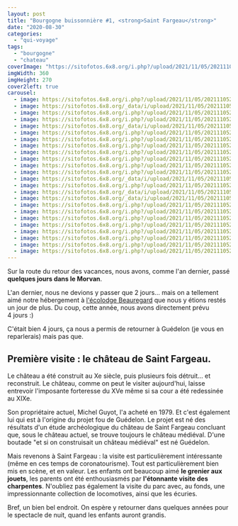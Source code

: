 ```yaml
---
layout: post
title: "Bourgogne buissonnière #1, <strong>Saint Fargeau</strong>"
date: "2020-08-30"
categories: 
  - "qui-voyage"
tags: 
  - "bourgogne"
  - "chateau"
coverImage: "https://sitofotos.6x8.org/i.php?/upload/2021/11/05/20211105221348-bb68790d-xx.jpg"
imgWidth: 360
imgHeight: 270
cover2left: true
carousel: 
  - image: https://sitofotos.6x8.org/i.php?/upload/2021/11/05/20211105221208-4b63e727-xx.jpg
  - image: https://sitofotos.6x8.org/_data/i/upload/2021/11/05/20211105221530-a5dc6019-xx.jpg
  - image: https://sitofotos.6x8.org/i.php?/upload/2021/11/05/20211105221407-a7bafe6f-xx.jpg
  - image: https://sitofotos.6x8.org/i.php?/upload/2021/11/05/20211105221359-fb0c2676-xx.jpg
  - image: https://sitofotos.6x8.org/_data/i/upload/2021/11/05/20211105221548-21c46f0f-xx.jpg
  - image: https://sitofotos.6x8.org/i.php?/upload/2021/11/05/20211105221541-ded71528-xx.jpg
  - image: https://sitofotos.6x8.org/i.php?/upload/2021/11/05/20211105221521-a130c912-xx.jpg
  - image: https://sitofotos.6x8.org/i.php?/upload/2021/11/05/20211105221413-b044d940-xx.jpg
  - image: https://sitofotos.6x8.org/i.php?/upload/2021/11/05/20211105221506-38bc9c9c-xx.jpg
  - image: https://sitofotos.6x8.org/i.php?/upload/2021/11/05/20211105221456-66cf9c2a-xx.jpg
  - image: https://sitofotos.6x8.org/i.php?/upload/2021/11/05/20211105221447-c53ded20-xx.jpg
  - image: https://sitofotos.6x8.org/i.php?/upload/2021/11/05/20211105221441-c5cbae1f-xx.jpg
  - image: https://sitofotos.6x8.org/_data/i/upload/2021/11/05/20211105221434-3ce6df6e-xx.jpg
  - image: https://sitofotos.6x8.org/i.php?/upload/2021/11/05/20211105221422-77b3d684-xx.jpg
  - image: https://sitofotos.6x8.org/_data/i/upload/2021/11/05/20211105221513-edd85278-xx.jpg
  - image: https://sitofotos.6x8.org/_data/i/upload/2021/11/05/20211105221558-ee04befd-xx.jpg
  - image: https://sitofotos.6x8.org/i.php?/upload/2021/11/05/20211105221228-877a0e66-xx.jpg
  - image: https://sitofotos.6x8.org/i.php?/upload/2021/11/05/20211105221340-9f640592-xx.jpg
  - image: https://sitofotos.6x8.org/i.php?/upload/2021/11/05/20211105221329-73976b35-xx.jpg
  - image: https://sitofotos.6x8.org/i.php?/upload/2021/11/05/20211105221302-8540c76b-xx.jpg
  - image: https://sitofotos.6x8.org/i.php?/upload/2021/11/05/20211105221309-822f1a75-xx.jpg
  - image: https://sitofotos.6x8.org/i.php?/upload/2021/11/05/20211105221252-48a48401-xx.jpg
  - image: https://sitofotos.6x8.org/i.php?/upload/2021/11/05/20211105221237-cc3646a1-xx.jpg
  - image: https://sitofotos.6x8.org/i.php?/upload/2021/11/05/20211105221218-3092071f-xx.jpg
---
```


Sur la route du retour des vacances, nous avons, comme l'an dernier, passé **quelques jours dans le Morvan**.

L'an dernier, nous ne devions y passer que 2 jours... mais on a tellement aimé notre hébergement à [l'écolodge Beauregard](https://www.ecolodge-beauregard.com/) que nous y étions restés un jour de plus. Du coup, cette année, nous avons directement prévu 4 jours :)

C'était bien 4 jours, ça nous a permis de retourner à Guédelon (je vous en reparlerais) mais pas que.

## Première visite : le château de Saint Fargeau.

Le château a été construit au Xe siècle, puis plusieurs fois détruit... et reconstruit. Le château, comme on peut le visiter aujourd'hui, laisse entrevoir l'imposante forteresse du XVe même si sa cour a été redessinée au XIXe.

Son propriétaire actuel, Michel Guyot, l'a acheté en 1979. Et c'est également lui qui est à l'origine du projet fou de Guédelon. Le projet est né des résultats d'un étude archéologique du château de Saint Fargeau concluant que, sous le château actuel, se trouve toujours le château médiéval. D'une boutade "et si on construisait un château médiéval" est né Guédelon.

Mais revenons à Saint Fargeau : la visite est particulièrement intéressante (même en ces temps de coronatourisme). Tout est particulièrement bien mis en scène, et en valeur. Les enfants ont beaucoup aimé **le grenier aux jouets**, les parents ont été enthousiasmés par **l'étonnante visite des charpentes**. N'oubliez pas également la visite du parc avec, au fonds, une impressionnante collection de locomotives, ainsi que les écuries.

Bref, un bien bel endroit. On espère y retourner dans quelques années pour le spectacle de nuit, quand les enfants auront grandis.
